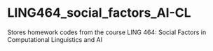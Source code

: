# LING464_social_factors_AI-CL
Stores homework codes from the course LING 464: Social Factors in Computational Linguistics and AI
